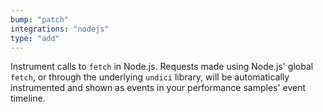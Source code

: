 ```yaml
---
bump: "patch"
integrations: "nodejs"
type: "add"
---
```


Instrument calls to `fetch` in Node.js. Requests made using Node.js' global `fetch`, or through the underlying `undici` library, will be automatically instrumented and shown as events in your performance samples' event timeline.
